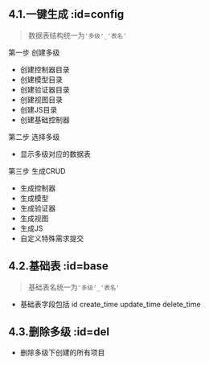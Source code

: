 ## 4.1.一键生成  :id=config
> 数据表结构统一为`'多级'_'表名'`

第一步 创建多级
- 创建控制器目录
- 创建模型目录
- 创建验证器目录
- 创建视图目录
- 创建JS目录
- 创建基础控制器

第二步 选择多级
- 显示多级对应的数据表

第三步 生成CRUD
- 生成控制器
- 生成模型
- 生成验证器
- 生成视图
- 生成JS
- 自定义特殊需求提交

## 4.2.基础表  :id=base
> 基础表名统一为`'多级'_'表名'`

- 基础表字段包括 id create_time update_time delete_time

## 4.3.删除多级  :id=del

- 删除多级下创建的所有项目